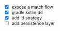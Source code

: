 - [x] expose a match flow
- [x] gradle kotlin dsl
- [x] add id strategy
- [ ] add persistence layer
